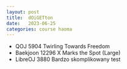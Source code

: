 ```yaml
---
layout: post
title:  dOiGETton
date:   2023-06-25
categories: course haoma
---
```


*   QOJ 5904	Twirling Towards Freedom
*   Baekjoon 12296	X Marks the Spot (Large)
*   LibreOJ 3880	Bardzo skomplikowany test